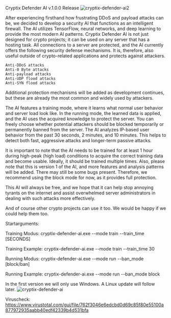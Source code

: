 Cryptix Defender AI v.1.0.0 Release
![cryptix-defender-ai2](https://github.com/user-attachments/assets/e57e05bb-3d91-4324-83b1-8c7ea3798f24)

After experiencing firsthand how frustrating DDoS and payload attacks can be, we decided to develop a security AI that functions as an intelligent firewall. The AI utilizes TensorFlow, neural networks, and deep learning to provide the most modern AI patterns. Cryptix Defender AI is not just designed for crypto projects; it can be used on any server that has a hosting task. All connections to a server are protected, and the AI currently offers the following security defense mechanisms. It is, therefore, also useful outside of crypto-related applications and protects against attackers.

    Anti-DDoS attacks
    Anti-0 Byte attacks
    Anti-payload attacks
    Anti-UDP flood attacks
    Anti-SYN flood attacks

Additional protection mechanisms will be added as development continues, but these are already the most common and widely used by attackers.

The AI features a training mode, where it learns what normal user behavior and server load look like. In the running mode, the learned data is applied, and the AI uses the acquired knowledge to protect the server. You can freely choose whether potential attackers should be blocked temporarily or permanently banned from the server. The AI analyzes IP-based user behavior from the past 30 seconds, 2 minutes, and 10 minutes. This helps to detect both fast, aggressive attacks and longer-term passive attacks.

It is important to note that the AI needs to be trained for at least 1 hour during high-peak (high load) conditions to acquire the correct training data and become usable. Ideally, it should be trained multiple times. Also, please note that this is version 1 of the AI, and more features and analysis patterns will be added. There may still be some bugs present. Therefore, we recommend using the block mode for now, as it provides full protection.

This AI will always be free, and we hope that it can help stop annoying tyrants on the internet and assist overwhelmed server administrators in dealing with such attacks more effectively.

And of course other crypto projects can use it too. We would be happy if we could help them too.

Startarguments:

Training Modus:
cryptix-defender-ai.exe --mode train --train_time [SECONDS]

Training Example:
cryptix-defender-ai.exe --mode train --train_time 30


Running Modus:
cryptix-defender-ai.exe --mode run --ban_mode [block/ban]

Running Example:
cryptix-defender-ai.exe --mode run --ban_mode block

In the first version we will only use Windows. A Linux update will follow later.
![cryptix-defender-ai](https://github.com/user-attachments/assets/c1df8a07-a1d0-4bc1-a91c-05184ac33974)


Viruscheck:
https://www.virustotal.com/gui/file/762f3046e6edcbd0d69c85f80e55100a877972935aabb40edf42339b4d531bfa
